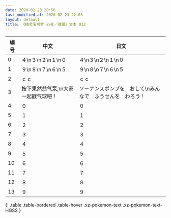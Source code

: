 ```yaml
---
date: 2020-02-23 20:56
last_modified_at: 2020-02-23 22:03
layout: default
title: 《精灵宝可梦 心金／魂银》文本 012
---
```

| 编号 | 中文 | 日文 |
| ---- | ---- | ---- |
| 0 | ４\n３\n２\n１\n０ | ４\n３\n２\n１\n０ |
| 1 | ９\n８\n７\n６\n５ | ９\n８\n７\n６\n５ |
| 2 | ｃｃ | ｃｃ |
| 3 | 按下果然翁气泵,\n大家一起戳气球吧！ | ソ－ナンスポンプを　おして\nみんなで　ふうせんを　わろう！ |
| 4 | ０ | ０ |
| 5 | １ | １ |
| 6 | ２ | ２ |
| 7 | ３ | ３ |
| 8 | ４ | ４ |
| 9 | ５ | ５ |
| 10 | ６ | ６ |
| 11 | ７ | ７ |
| 12 | ８ | ８ |
| 13 | ９ | ９ |
{: .table .table-bordered .table-hover .xz-pokemon-text .xz-pokemon-text-HGSS }